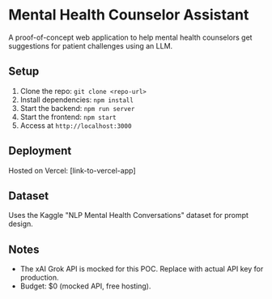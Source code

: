 # Mental Health Counselor Assistant

A proof-of-concept web application to help mental health counselors get suggestions for patient challenges using an LLM.

## Setup
1. Clone the repo: `git clone <repo-url>`
2. Install dependencies: `npm install`
3. Start the backend: `npm run server`
4. Start the frontend: `npm start`
5. Access at `http://localhost:3000`

## Deployment
Hosted on Vercel: [link-to-vercel-app]

## Dataset
Uses the Kaggle "NLP Mental Health Conversations" dataset for prompt design.

## Notes
- The xAI Grok API is mocked for this POC. Replace with actual API key for production.
- Budget: $0 (mocked API, free hosting).
